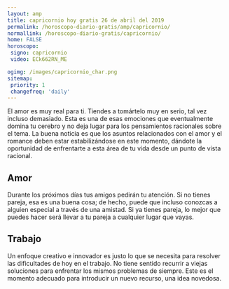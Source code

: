 ```yaml
---
layout: amp
title: capricornio hoy gratis 26 de abril del 2019 
permalink: /horoscopo-diario-gratis/amp/capricornio/
normallink: /horoscopo-diario-gratis/capricornio/
home: FALSE
horoscopo:
 signo: capricornio
 video: ECk662RN_ME

ogimg: /images/capricornio_char.png
sitemap:
 priority: 1
 changefreq: 'daily'
---
```



El amor es muy real para ti. Tiendes a tomártelo muy en serio, tal vez incluso demasiado. Esta es una de esas emociones que eventualmente domina tu cerebro y no deja lugar para los pensamientos racionales sobre el tema. La buena noticia es que los asuntos relacionados con el amor y el romance deben estar estabilizándose en este momento, dándote la oportunidad de enfrentarte a esta área de tu vida desde un punto de vista racional.

## Amor

Durante los próximos días tus amigos pedirán tu atención. Si no tienes pareja, esa es una buena cosa; de hecho, puede que incluso conozcas a alguien especial a través de una amistad. Si ya tienes pareja, lo mejor que puedes hacer será llevar a tu pareja a cualquier lugar que vayas.

## Trabajo

Un enfoque creativo e innovador es justo lo que se necesita para resolver las dificultades de hoy en el trabajo. No tiene sentido recurrir a viejas soluciones para enfrentar los mismos problemas de siempre. Este es el momento adecuado para introducir un nuevo recurso, una idea novedosa.